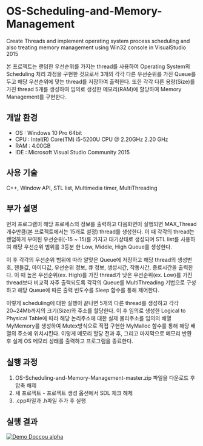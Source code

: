 # OS-Scheduling-and-Memory-Management

Create Threads and implement operating system process scheduling and also treating memory management using Win32 console in VisualStudio 2015

본 프로젝트는 랜덤한 우선순위를 가지는 thread를 사용하여 Operating System의 Scheduling 처리 과정을 구현한 것으로서 3개의 각각 다른 우선순위를 가진 Queue를 두고 해당 우선순위에 맞는 thread를 저장하여 출력한다. 또한 각각 다른 용량(Size)를 가진 thread 5개를 생성하여 임의로 생성한 메모리(RAM)에 할당하여 Memory Management를 구현한다.

## 개발 환경

* OS : Windows 10 Pro 64bit
* CPU : Intel(R) Core(TM) i5-5200U CPU @ 2.20GHz 2.20 GHz
* RAM : 4.00GB
* IDE : Microsoft Visual Studio Community 2015

## 사용 기술

C++, Window API, STL list, Multimedia timer, MultiThreading

## 부가 설명

 먼저 프로그램이 해당 프로세스의 정보를 출력하고 다음화면이 실행되면 MAX_Thread 개수만큼(본 프로젝트에서는 15개로 설정) thread를 생성한다. 이 때 각각의 thread는 랜덤하게 부여된 우선순위(-15 ~ 15)를 가지고 대기상태로 생성되며 STL list를 사용하여 해당 우선순위 범위를 3등분 한 Low, Middle, High Queue를 생성한다.

 이 후 각각의 우선순위 범위에 따라 알맞은 Queue에 저장하고 해당 thread의 생성번호, 핸들값, 아이디값, 우선순위 정보, 큐 정보, 생성시간, 작동시간, 종료시간을 출력한다. 이 때 높은 우선순위(ex. High)를 가진 thread가 낮은 우선순위(ex. Low)를 가진 thread보다 비교적 자주 출력되도록 각각의 Queue를 MultiThreading 기법으로 구성하고 해당 Queue에 따른 출력 빈도수를 Sleep 함수를 통해 제어한다.

 이렇게 scheduling에 대한 실행이 끝나면 5개의 다른 thread를 생성하고 각각 20~24Mb까지의 크기(Size)와 주소를 할당한다. 이 후 임의로 생성한 Logical to Physical Table에 따라 해당 논리주소에 대한 실제 물리주소를 임의의 배열 MyMemory를 생성하여 Mutex방식으로 직접 구현한 MyMalloc 함수를 통해 해당 배열의 주소에 위치시킨다. 이렇게 메모리 할당 전과 후, 그리고 마지막으로 메모리 반환 후 실제 OS 메모리 상태를 출력하고 프로그램을 종료한다.

## 실행 과정

1. OS-Scheduling-and-Memory-Management-master.zip 파일을 다운로드 후 압축 해제
2. 새 프로젝트 - 프로젝트 생성 옵션에서 SDL 체크 헤제
3. .cpp파일과 .h파일 추가 후 실행

## 실행 결과

[![Demo Doccou alpha](https://j.gifs.com/Bg28wk.gif)](https://youtu.be/pbiWALPjNU0)
